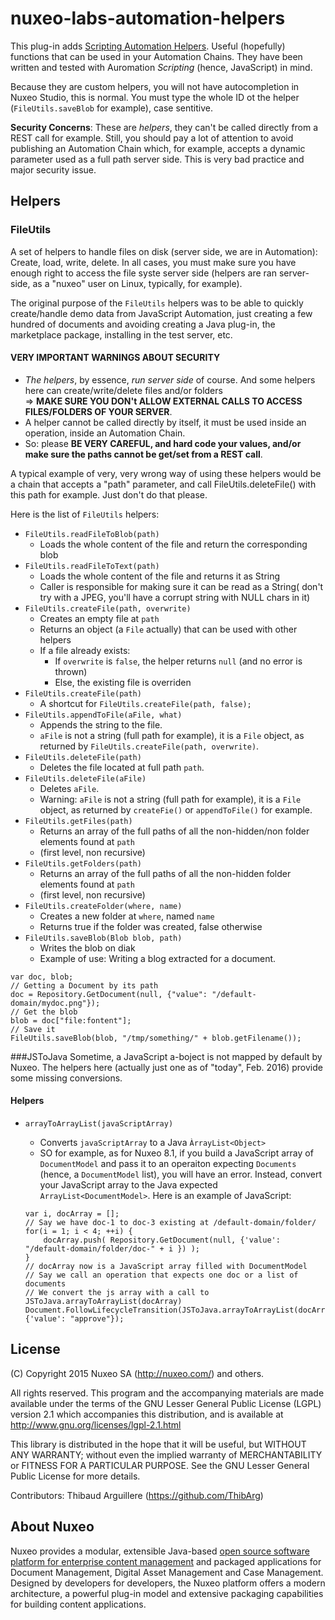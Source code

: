 # nuxeo-labs-automation-helpers

This plug-in adds [Scripting Automation Helpers](https://doc.nuxeo.com/x/RIB4AQ). Useful (hopefully) functions that can be used in your Automation Chains. They have been written and tested with Auromation _Scripting_ (hence, JavaScript) in mind.

Because they are custom helpers, you will not have autocompletion in Nuxeo Studio, this is normal. You must type the whole ID ot the helper (`FileUtils.saveBlob` for example), case sentitive.

**Security Concerns**: These are _helpers_, they can't be called directly from a REST call for example. Still, you should pay a lot of attention to avoid publishing an Automation Chain which, for example, accepts a dynamic parameter used as a full path server side. This is very bad practice and major security issue.

## Helpers

### FileUtils
A set of helpers to handle files on disk (server side, we are in Automation): Create, load, write, delete. In all cases, you must make sure you have enough right to access the file syste server side (helpers are ran server-side, as a "nuxeo" user on Linux, typically, for example).

The original purpose of the `FileUtils` helpers was to be able to quickly create/handle demo data from JavaScript Automation, just creating a few hundred of documents and avoiding creating a Java plug-in, the marketplace package, installing in the test server, etc.

#### VERY IMPORTANT WARNINGS ABOUT SECURITY
* _The helpers_, by essence, _run server side_ of course. And some helpers here can create/write/delete files and/or folders<br/>=> **MAKE SURE YOU DON't ALLOW EXTERNAL CALLS TO ACCESS FILES/FOLDERS OF YOUR SERVER**.
* A helper cannot be called directly by itself, it must be used inside an operation, inside an Automation Chain.
* So: please **BE VERY CAREFUL, and hard code your values, and/or make sure the paths cannot be get/set from a REST call**.

A typical example of very, very wrong way of using these helpers would be a chain that accepts a "path" parameter, and call FileUtils.deleteFile() with this path for example. Just don't do that please.

Here is the list of `FileUtils` helpers:

* `FileUtils.readFileToBlob(path)`
  * Loads the whole content of the file and return the corresponding blob
* `FileUtils.readFileToText(path)`
  * Loads the whole content of the file and returns it as String
  * Caller is responsible for making sure it can be read as a String( don't try with a JPEG, you'll have a corrupt string with NULL chars in it)
* `FileUtils.createFile(path, overwrite)`
  * Creates an empty file at `path`
  * Returns an object (a `File` actually) that can be used with other helpers
  * If a file already exists:
    * If `overwrite` is `false`, the helper returns `null` (and no error is thrown)
    * Else, the existing file is overriden
* `FileUtils.createFile(path)`
  * A shortcut for  `FileUtils.createFile(path, false);`
* `FileUtils.appendToFile(aFile, what)`
  * Appends the string to the file.
  * `aFile` is not a string (full path for example), it is a `File` object, as returned by `FileUtils.createFile(path, overwrite)`.
* `FileUtils.deleteFile(path)`
  * Deletes the file located at full path `path`.
* `FileUtils.deleteFile(aFile)`
  * Deletes `aFile`.
  * Warning: `aFile` is not a string (full path for example), it is a `File` object, as returned by `createFie()` or `appendToFile()` for example.
* `FileUtils.getFiles(path)`
  * Returns an array of the full paths of all the non-hidden/non folder elements found at `path`
  * (first level, non recursive)
* `FileUtils.getFolders(path)`
  * Returns an array of the full paths of all the non-hidden folder elements found at `path`
  * (first level, non recursive)
* `FileUtils.createFolder(where, name)`
  * Creates a new folder at `where`, named `name`
  * Returns true if the folder was created, false otherwise
* `FileUtils.saveBlob(Blob blob, path)`
  * Writes the blob on diak
  * Example of use: Writing a blog extracted for a document.
  
```
var doc, blob;
// Getting a Document by its path
doc = Repository.GetDocument(null, {"value": "/default-domain/mydoc.png"});
// Get the blob
blob = doc["file:fontent"];
// Save it
FileUtils.saveBlob(blob, "/tmp/something/" + blob.getFilename());
```


###JSToJava
Sometime, a JavaScript a-boject is not mapped by default by Nuxeo. The helpers here (actually just one as of "today", Feb. 2016) provide some missing conversions.

#### Helpers

* `arrayToArrayList(javaScriptArray)`
  * Converts `javaScriptArray` to a Java `ÀrrayList<Object>`
  * SO for example, as for Nuxeo 8.1, if you build a JavaScript array of `DocumentModel` and pass it to an operaiton expecting `Documents` (hence, a `DocumentModel` list), you will have an error. Instead, convert your JavaScript array to the Java expected `ArrayList<DocumentModel>`. Here is an example of JavaScript:
  
  ```
  var i, docArray = [];
  // Say we have doc-1 to doc-3 existing at /default-domain/folder/
  for(i = 1; i < 4; ++i) {
  	  docArray.push( Repository.GetDocument(null, {'value': "/default-domain/folder/doc-" + i }) );
  }
  // docArray now is a JavaScript array filled with DocumentModel
  // Say we call an operation that expects one doc or a list of documents
  // We convert the js array with a call to JSToJava.arrayToArrayList(docArray)
  Document.FollowLifecycleTransition(JSToJava.arrayToArrayList(docArray), {'value': "approve"});

  ```



## License
(C) Copyright 2015 Nuxeo SA (http://nuxeo.com/) and others.

All rights reserved. This program and the accompanying materials
are made available under the terms of the GNU Lesser General Public License
(LGPL) version 2.1 which accompanies this distribution, and is available at
http://www.gnu.org/licenses/lgpl-2.1.html

This library is distributed in the hope that it will be useful,
but WITHOUT ANY WARRANTY; without even the implied warranty of
MERCHANTABILITY or FITNESS FOR A PARTICULAR PURPOSE. See the GNU
Lesser General Public License for more details.

Contributors:
Thibaud Arguillere (https://github.com/ThibArg)

## About Nuxeo

Nuxeo provides a modular, extensible Java-based [open source software platform for enterprise content management](http://www.nuxeo.com) and packaged applications for Document Management, Digital Asset Management and Case Management. Designed by developers for developers, the Nuxeo platform offers a modern architecture, a powerful plug-in model and extensive packaging capabilities for building content applications.
